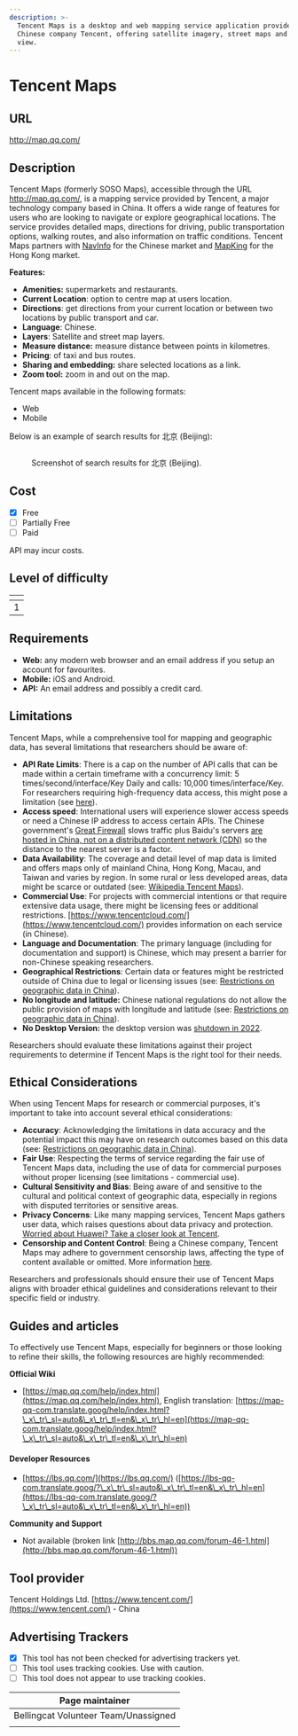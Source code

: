 ```yaml
---
description: >-
  Tencent Maps is a desktop and web mapping service application provided by the
  Chinese company Tencent, offering satellite imagery, street maps and street
  view.
---
```


# Tencent Maps

## URL

http://map.qq.com/

## Description

Tencent Maps (formerly SOSO Maps), accessible through the URL http://map.qq.com/, is a mapping service provided by Tencent, a major technology company based in China. It offers a wide range of features for users who are looking to navigate or explore geographical locations. The service provides detailed maps, directions for driving, public transportation options, walking routes, and also information on traffic conditions. Tencent Maps partners with [NavInfo](https://www.navinfo.eu/) for the Chinese market and [MapKing](https://www.mapking.com/) for the Hong Kong market.

**Features:**

* **Amenities:** supermarkets and restaurants.
* **Current Location**: option to centre map at users location.
* **Directions**: get directions from your current location or between two locations by public transport and car.
* **Language**: Chinese.
* **Layers**: Satellite and street map layers.
* **Measure distance:** measure distance between points in kilometres.
* **Pricing**: of taxi and bus routes.
* **Sharing and embedding:** share selected locations as a link.
* **Zoom tool:** zoom in and out on the map.

Tencent maps available in the following formats:

* Web
* Mobile

Below is an example of search results for 北京 (Beijing):

<figure><img src=".gitbook/assets/Screenshot 2024-04-23 at 1.38.57 PM.png" alt=""><figcaption><p>Screenshot of search results for 北京 (Beijing).</p></figcaption></figure>

## Cost

* [x] Free
* [ ] Partially Free
* [ ] Paid

API may incur costs.

## Level of difficulty

<table><thead><tr><th data-type="rating" data-max="5"></th></tr></thead><tbody><tr><td>1</td></tr></tbody></table>

## Requirements

* **Web:** any modern web browser and an email address if you setup an account for favourites.
* **Mobile:** iOS and Android.
* **API:** An email address and possibly a credit card.&#x20;

## Limitations

Tencent Maps, while a comprehensive tool for mapping and geographic data, has several limitations that researchers should be aware of:

* **API Rate Limits**: There is a cap on the number of API calls that can be made within a certain timeframe with a concurrency limit: 5 times/second/interface/Key Daily and calls: 10,000 times/interface/Key. For researchers requiring high-frequency data access, this might pose a limitation (see [here](https://lbs-qq-com.translate.goog/faq/accountQuota/faqKey?\_x\_tr\_sl=auto&\_x\_tr\_tl=en&\_x\_tr\_hl=en&\_x\_tr\_hist=true)).
* **Access speed**: International users will experience slower access speeds or need a Chinese IP address to access certain APIs. The Chinese government's [Great Firewall](https://en.wikipedia.org/wiki/Great\_Firewall) slows traffic plus Baidu's servers [are hosted in China, not on a distributed content network (CDN)](https://chinese.stackexchange.com/questions/736/why-are-sites-like-youku-and-baidu-so-slow-overseas) so the distance to the nearest server is a factor.
* **Data Availability**: The coverage and detail level of map data is limited and offers maps only of mainland China, Hong Kong, Macau, and Taiwan and varies by region. In some rural or less developed areas, data might be scarce or outdated (see: [Wikipedia Tencent Maps](https://en.wikipedia.org/wiki/Tencent\_Maps)).&#x20;
* **Commercial Use**: For projects with commercial intentions or that require extensive data usage, there might be licensing fees or additional restrictions. [https://www.tencentcloud.com/](https://www.tencentcloud.com/) provides information on each service (in Chinese).
* **Language and Documentation**: The primary language (including for documentation and support) is Chinese, which may present a barrier for non-Chinese speaking researchers.
* **Geographical Restrictions**: Certain data or features might be restricted outside of China due to legal or licensing issues (see: [Restrictions on geographic data in China](https://en.wikipedia.org/wiki/Restrictions\_on\_geographic\_data\_in\_China)).&#x20;
* **No longitude and latitude:** Chinese national regulations do not allow the public provision of maps with longitude and latitude (see: [Restrictions on geographic data in China](https://en.wikipedia.org/wiki/Restrictions\_on\_geographic\_data\_in\_China)).&#x20;
* **No Desktop Version:** the desktop version was [shutdown in 2022](https://36kr.com/p/1971614184967305).&#x20;

Researchers should evaluate these limitations against their project requirements to determine if Tencent Maps is the right tool for their needs.

## Ethical Considerations

When using Tencent Maps for research or commercial purposes, it's important to take into account several ethical considerations:

* **Accuracy**: Acknowledging the limitations in data accuracy and the potential impact this may have on research outcomes based on this data  (see: [Restrictions on geographic data in China](https://en.wikipedia.org/wiki/Restrictions\_on\_geographic\_data\_in\_China)).
* **Fair Use**: Respecting the terms of service regarding the fair use of Tencent Maps data, including the use of data for commercial purposes without proper licensing (see limitations - commercial use).
* **Cultural Sensitivity and Bias**: Being aware of and sensitive to the cultural and political context of geographic data, especially in regions with disputed territories or sensitive areas.
* **Privacy Concerns**: Like many mapping services, Tencent Maps gathers user data, which raises questions about data privacy and protection. [Worried about Huawei? Take a closer look at Tencent](https://freedomhouse.org/article/worried-about-huawei-take-closer-look-tencent).
* **Censorship and Content Control**: Being a Chinese company, Tencent Maps may adhere to government censorship laws, affecting the type of content available or omitted. More information [here](https://protonvpn.com/blog/great-firewall-china).

Researchers and professionals should ensure their use of Tencent Maps aligns with broader ethical guidelines and considerations relevant to their specific field or industry.

## Guides and articles

To effectively use Tencent Maps, especially for beginners or those looking to refine their skills, the following resources are highly recommended:

**Official Wiki**&#x20;

* [https://map.qq.com/help/index.html](https://map.qq.com/help/index.html), English translation: [https://map-qq-com.translate.goog/help/index.html?\_x\_tr\_sl=auto&\_x\_tr\_tl=en&\_x\_tr\_hl=en](https://map-qq-com.translate.goog/help/index.html?\_x\_tr\_sl=auto&\_x\_tr\_tl=en&\_x\_tr\_hl=en)

#### Developer Resources

* [https://lbs.qq.com/](https://lbs.qq.com/) ([https://lbs-qq-com.translate.goog/?\_x\_tr\_sl=auto&\_x\_tr\_tl=en&\_x\_tr\_hl=en](https://lbs-qq-com.translate.goog/?\_x\_tr\_sl=auto&\_x\_tr\_tl=en&\_x\_tr\_hl=en))

**Community and Support**

* Not available (broken link [http://bbs.map.qq.com/forum-46-1.html](http://bbs.map.qq.com/forum-46-1.html))

## Tool provider

Tencent Holdings Ltd. [https://www.tencent.com/](https://www.tencent.com/) - China

## Advertising Trackers

* [x] This tool has not been checked for advertising trackers yet.
* [ ] This tool uses tracking cookies. Use with caution.
* [ ] This tool does not appear to use tracking cookies.

| Page maintainer                      |
| ------------------------------------ |
| Bellingcat Volunteer Team/Unassigned |
|                                      |
